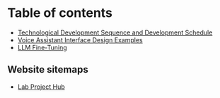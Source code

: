# Table of contents

* [Technological Development Sequence and Development Schedule](README.md)
* [Voice Assistant Interface Design Examples](va-ui-examples.md)
* [LLM Fine-Tuning](llm-tuning-history.md)

## Website sitemaps

* [Lab Project Hub](website-sitemaps/lab-project-hub.md)
